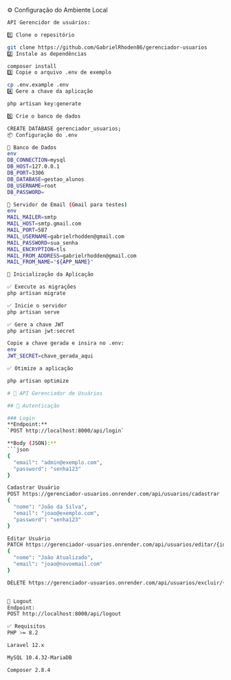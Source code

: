 ⚙️ Configuração do Ambiente Local

```bash
API Gerencidor de usuários:

1️⃣ Clone o repositório

git clone https://github.com/GabrielRhoden86/gerenciador-usuarios
2️⃣ Instale as dependências

composer install
3️⃣ Copie o arquivo .env de exemplo

cp .env.example .env
4️⃣ Gere a chave da aplicação

php artisan key:generate

5️⃣ Crie o banco de dados

CREATE DATABASE gerenciador_usuarios;
📦 Configuração do .env

🔧 Banco de Dados
env
DB_CONNECTION=mysql
DB_HOST=127.0.0.1
DB_PORT=3306
DB_DATABASE=gestao_alunos
DB_USERNAME=root
DB_PASSWORD=

📧 Servidor de Email (Gmail para testes)
env
MAIL_MAILER=smtp
MAIL_HOST=smtp.gmail.com
MAIL_PORT=587
MAIL_USERNAME=gabrielrhodden@gmail.com
MAIL_PASSWORD=sua_senha
MAIL_ENCRYPTION=tls
MAIL_FROM_ADDRESS=gabrielrhodden@gmail.com
MAIL_FROM_NAME="${APP_NAME}"

🚀 Inicialização da Aplicação

✅ Execute as migrações
php artisan migrate

✅ Inicie o servidor
php artisan serve

✅ Gere a chave JWT
php artisan jwt:secret

Copie a chave gerada e insira no .env:
env
JWT_SECRET=chave_gerada_aqui

✅ Otimize a aplicação

php artisan optimize

# 📌 API Gerenciador de Usuários

## 🔑 Autenticação

### Login
**Endpoint:**  
`POST http://localhost:8000/api/login`

**Body (JSON):**
```json
{
  "email": "admin@exemplo.com",
  "password": "senha123"
}

Cadastrar Usuário
POST https://gerenciador-usuarios.onrender.com/api/usuarios/cadastrar
{
  "nome": "João da Silva",
  "email": "joao@exemplo.com",
  "password": "senha123"
}

Editar Usuário
PATCH https://gerenciador-usuarios.onrender.com/api/usuarios/editar/{id}
{
  "nome": "João Atualizado",
  "email": "joao@novoemail.com"
}

DELETE https://gerenciador-usuarios.onrender.com/api/usuarios/excluir/{id}


🚪 Logout
Endpoint:
POST http://localhost:8000/api/logout

✅ Requisitos
PHP >= 8.2

Laravel 12.x

MySQL 10.4.32-MariaDB

Composer 2.8.4
